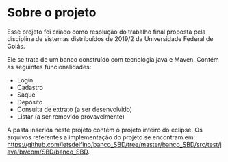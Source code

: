 # Sobre o projeto

Esse projeto foi criado como resolução do trabalho final proposta pela disciplina de sistemas distribuídos de 2019/2 da Universidade Federal de Goiás. 

Ele se trata de um banco construído com tecnologia java e Maven. Contém as seguintes funcionalidades:

* Login
* Cadastro
* Saque
* Depósito
* Consulta de extrato (a ser desenvolvido)
* Listar (a ser removido provavelmente)

A pasta inserida neste projeto contém o projeto inteiro do eclipse. Os arquivos referentes a implementação do projeto se encontram em: https://github.com/letsdelfino/banco_SBD/tree/master/banco_SBD/src/test/java/br/com/SBD/banco_SBD.
